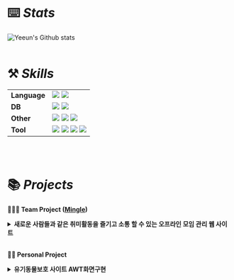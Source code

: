 # ⌨️ *Stats*

![Yeeun's Github stats](https://github-readme-stats.vercel.app/api?username=jukbuin&include_all_commits=true&show_icons=true&them=radical&count_private=true)
<br><br>
        
# ⚒️ *Skills*

|  |  |
| --- | --- |
| **Language** | <img src="https://img.shields.io/badge/Java-007396?style=for-the-badge&logo=OpenJDK&logoColor=white"/></a> <img src="https://img.shields.io/badge/Javascript-F7DF1E?style=for-the-badge&logo=Javascript&logoColor=white"/></a> |
| **DB** |  <img src="https://img.shields.io/badge/Oracle-E34F26?style=for-the-badge&logo=Oracle&logoColor=white"/></a> <img src="https://img.shields.io/badge/MySQL-01579b?style=for-the-badge&logo=mysql&logoColor=white"/></a> |
| **Other** | <img src="https://img.shields.io/badge/HTML-E34F26?style=for-the-badge&logo=html5&logoColor=white"/></a> <img src="https://img.shields.io/badge/CSS-1572B6?style=for-the-badge&logo=css3&logoColor=white"/></a> </a> <img src="https://img.shields.io/badge/Node.js-9FC93C?style=for-the-badge&logo=nodedotjs&logoColor=white"/></a> |
| **Tool** | <img src="https://img.shields.io/badge/Visual Studio-52AAE9?style=for-the-badge&logo=visual Studio&logoColor=white"/></a> <img src="https://img.shields.io/badge/Eclipse-3F3958?style=for-the-badge&logo=Eclipse&logoColor=white"/></a> <img src="https://img.shields.io/badge/intellijidea-EF96B6?style=for-the-badge&logo=intellijidea&logoColor=white"/></a> <img src="https://img.shields.io/badge/Github-181717?style=for-the-badge&logo=Github&logoColor=white"/></a>  |

<br><br>

# 📚  *Projects*
<b> 🧑‍🤝‍🧑 Team Project ([Mingle](https://github.com/Jeremy-Fe/Mingle)) </b>

 <details>
  <summary><b>새로운 사람들과 같은 취미활동을 즐기고 소통 할 수 있는 오프라인 모임 관리 웹 사이트</b></summary>
  <div markdown="1"> <br>
  <img src="https://github.com/jukbuin/jukbuin/assets/131740090/94168b30-72c2-4122-b5d6-c1e1994dc497.jpg" /><br></br>
          
  - 개발환경 : Window 11 Home, DBeaver 23.1.5, IntelliJ IDEA 2023.2, Java 11.0.19, oracle 21c Express Edition, GitHub, Figma
  - 사용언어(프론드엔드) : HTML, CSS, Javascript, jQuery, Ajax, Tymeleaf
  - 사용언어(백엔드) : JAVA, Gradle, Lombok, SpringBoot, JPA, Hibernate, OracleDB 
  - 개발 기간 : 2023.09.18 ~ 2023.09.18
    <br></br>
  - 핵심 기술
    - HTML, CSS, Javascript를 이용한 웹 홈페이지 제작
    - javaMailSenderImpl를 이용한 이메일 인증을 통해 아이디/비밀번호 찾기
    - sql활용으로 모임검색 및 모임활동
    - 모임, 회원정보를 저장하는 Oracle 기반의 DB 설계 및 구축
<br></br>
  - **⚙담당기능**
    - 로그인, 회원가입(DB, Javascript, ajax)
    - 아이디, 비밀번호 찾기(DB, Javascript, ajax, javaMailSenderImpl)
    - 스케줄(session활용, DB)
    - 모임 가입, 탙퇴하기(session활용)
  </div>
  </details>
  
  <br>
  
  <b> 🙍‍♀️ Personal Project </b> 

   <details>
  <summary><b>유기동물보호 사이트 AWT화면구현</b></summary>
  <div markdown="1"> <br>
  <img src="https://github.com/jukbuin/jukbuin/assets/131740090/d8f4cffa-05d1-48bf-84a9-fd0994f71511.jpg" /><br></br>

  - 개발환경 : Window 10 Home, DBeaver 23.0.5, Eclipse version 2023-03, Java 11.0.19, oracle 21c Express Edition, GitHub, Figma
  - 사용언어(프론드엔드) : HTML, CSS
  - 사용언어(백엔드) : JAVA, Maven, Apache Tomcat, OracleDB 
  - 개발 기간 : 2023.06.13 ~ 2023.07.04
    <br></br>
  - 핵심 기술
    - OracleDB를 이용한 로그인 및 회원, 데이터 관리
  </div>
  </details>
<!--
**jukbuin/jukbuin** is a ✨ _special_ ✨ repository because its `README.md` (this file) appears on your GitHub profile.

Here are some ideas to get you started:

- 🔭 I’m currently working on ...
- 🌱 I’m currently learning ...
- 👯 I’m looking to collaborate on ...
- 🤔 I’m looking for help with ...
- 💬 Ask me about ...
- 📫 How to reach me: ...
- 😄 Pronouns: ...
- ⚡ Fun fact: ...
-->
